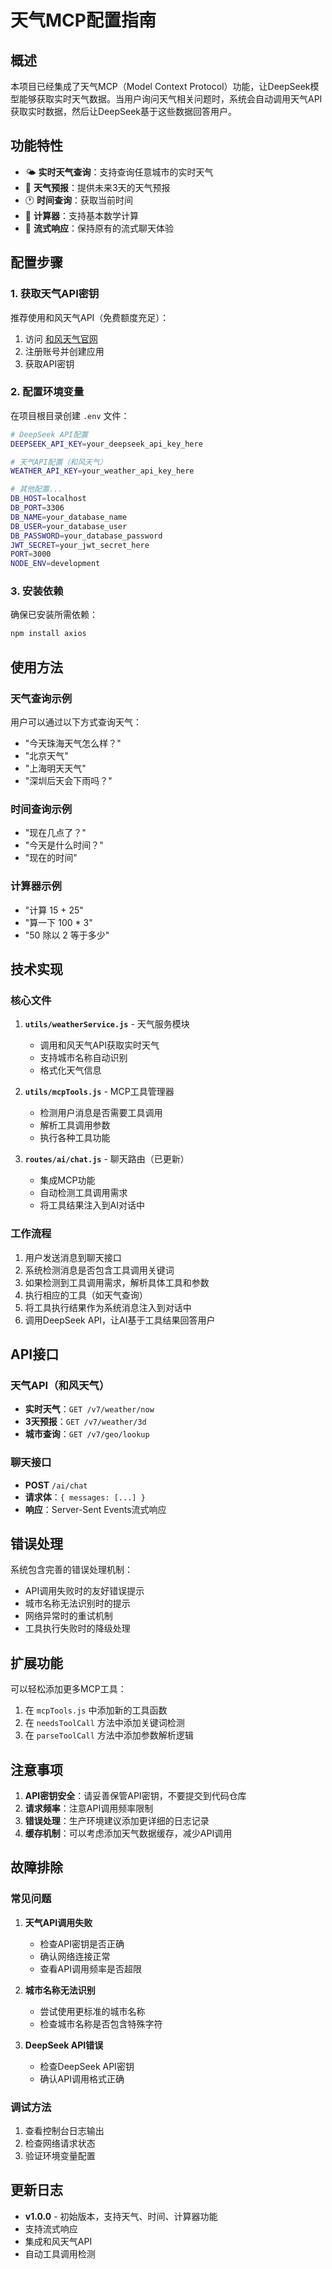 # 天气MCP配置指南

## 概述

本项目已经集成了天气MCP（Model Context Protocol）功能，让DeepSeek模型能够获取实时天气数据。当用户询问天气相关问题时，系统会自动调用天气API获取实时数据，然后让DeepSeek基于这些数据回答用户。

## 功能特性

- 🌤️ **实时天气查询**：支持查询任意城市的实时天气
- 📅 **天气预报**：提供未来3天的天气预报
- 🕐 **时间查询**：获取当前时间
- 🧮 **计算器**：支持基本数学计算
- 🔄 **流式响应**：保持原有的流式聊天体验

## 配置步骤

### 1. 获取天气API密钥

推荐使用和风天气API（免费额度充足）：

1. 访问 [和风天气官网](https://dev.qweather.com/)
2. 注册账号并创建应用
3. 获取API密钥

### 2. 配置环境变量

在项目根目录创建 `.env` 文件：

```bash
# DeepSeek API配置
DEEPSEEK_API_KEY=your_deepseek_api_key_here

# 天气API配置（和风天气）
WEATHER_API_KEY=your_weather_api_key_here

# 其他配置...
DB_HOST=localhost
DB_PORT=3306
DB_NAME=your_database_name
DB_USER=your_database_user
DB_PASSWORD=your_database_password
JWT_SECRET=your_jwt_secret_here
PORT=3000
NODE_ENV=development
```

### 3. 安装依赖

确保已安装所需依赖：

```bash
npm install axios
```

## 使用方法

### 天气查询示例

用户可以通过以下方式查询天气：

- "今天珠海天气怎么样？"
- "北京天气"
- "上海明天天气"
- "深圳后天会下雨吗？"

### 时间查询示例

- "现在几点了？"
- "今天是什么时间？"
- "现在的时间"

### 计算器示例

- "计算 15 + 25"
- "算一下 100 * 3"
- "50 除以 2 等于多少"

## 技术实现

### 核心文件

1. **`utils/weatherService.js`** - 天气服务模块
   - 调用和风天气API获取实时天气
   - 支持城市名称自动识别
   - 格式化天气信息

2. **`utils/mcpTools.js`** - MCP工具管理器
   - 检测用户消息是否需要工具调用
   - 解析工具调用参数
   - 执行各种工具功能

3. **`routes/ai/chat.js`** - 聊天路由（已更新）
   - 集成MCP功能
   - 自动检测工具调用需求
   - 将工具结果注入到AI对话中

### 工作流程

1. 用户发送消息到聊天接口
2. 系统检测消息是否包含工具调用关键词
3. 如果检测到工具调用需求，解析具体工具和参数
4. 执行相应的工具（如天气查询）
5. 将工具执行结果作为系统消息注入到对话中
6. 调用DeepSeek API，让AI基于工具结果回答用户

## API接口

### 天气API（和风天气）

- **实时天气**：`GET /v7/weather/now`
- **3天预报**：`GET /v7/weather/3d`
- **城市查询**：`GET /v7/geo/lookup`

### 聊天接口

- **POST** `/ai/chat`
- **请求体**：`{ messages: [...] }`
- **响应**：Server-Sent Events流式响应

## 错误处理

系统包含完善的错误处理机制：

- API调用失败时的友好错误提示
- 城市名称无法识别时的提示
- 网络异常时的重试机制
- 工具执行失败时的降级处理

## 扩展功能

可以轻松添加更多MCP工具：

1. 在 `mcpTools.js` 中添加新的工具函数
2. 在 `needsToolCall` 方法中添加关键词检测
3. 在 `parseToolCall` 方法中添加参数解析逻辑

## 注意事项

1. **API密钥安全**：请妥善保管API密钥，不要提交到代码仓库
2. **请求频率**：注意API调用频率限制
3. **错误处理**：生产环境建议添加更详细的日志记录
4. **缓存机制**：可以考虑添加天气数据缓存，减少API调用

## 故障排除

### 常见问题

1. **天气API调用失败**
   - 检查API密钥是否正确
   - 确认网络连接正常
   - 查看API调用频率是否超限

2. **城市名称无法识别**
   - 尝试使用更标准的城市名称
   - 检查城市名称是否包含特殊字符

3. **DeepSeek API错误**
   - 检查DeepSeek API密钥
   - 确认API调用格式正确

### 调试方法

1. 查看控制台日志输出
2. 检查网络请求状态
3. 验证环境变量配置

## 更新日志

- **v1.0.0** - 初始版本，支持天气、时间、计算器功能
- 支持流式响应
- 集成和风天气API
- 自动工具调用检测 
